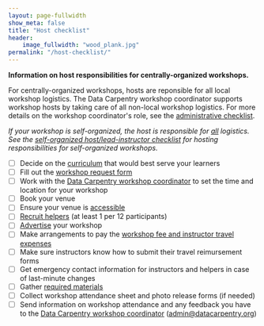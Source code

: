 ```yaml
---
layout: page-fullwidth
show_meta: false
title: "Host checklist"
header:
    image_fullwidth: "wood_plank.jpg"
permalink: "/host-checklist/"
---
```


**Information on host responsibilities for centrally-organized workshops.**

For centrally-organized workshops, hosts are reponsible for all local workshop logistics. The Data Carpentry workshop coordinator supports workshop hosts by taking care of all non-local workshop logistics. For more details on the workshop coordinator's role, see the [administrative checklist](/admin/).

*If your workshop is self-organized, the host is responsible for <u>all</u> logistics. See the [self-organized host/lead-instructor checklist](/self-org-lead/) for hosting responsibilities for self-organized workshops.*

- [ ] Decide on the [curriculum](/workshops/) that would best serve your learners  
- [ ] Fill out the [workshop request form](https://amy.software-carpentry.org/workshops/dc/request/)  
- [ ] Work with the [Data Carpentry workshop coordinator](mailto:admin@datacarpentry.org) to set the time and location for your workshop  
- [ ] Book your venue  
- [ ] Ensure your venue is [accessible](/accessibility/)  
- [ ] [Recruit helpers](/email-templates/#recruiting-helpers) (at least 1 per 12 participants)  
- [ ] [Advertise](/email-templates/#advertising-your-workshop) your workshop  
- [ ] Make arrangements to pay the [workshop fee and instructor travel expenses](/workshops-host/#workshop-fees)
- [ ] Make sure instructors know how to submit their travel reimursement forms
- [ ] Get emergency contact information for instructors and helpers in case of last-minute changes
- [ ] Gather [required materials](/equipment-checklist/)  
- [ ] Collect workshop attendance sheet and photo release forms (if needed)
- [ ] Send information on workshop attendance and any feedback you have to the [Data Carpentry workshop coordinator](mailto:admin@datacarpentry.org) (admin@datacarpentry.org)  
